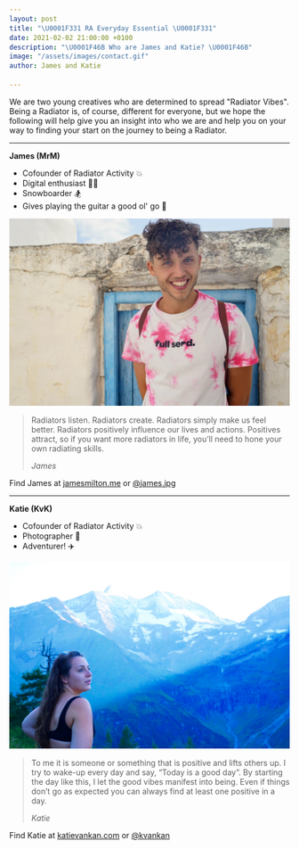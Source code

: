 ```yaml
---
layout: post
title: "\U0001F331 RA Everyday Essential \U0001F331"
date: 2021-02-02 21:00:00 +0100
description: "\U0001F46B Who are James and Katie? \U0001F46B"
image: "/assets/images/contact.gif"
author: James and Katie

---
```

We are two young creatives who are determined to spread "Radiator Vibes". Being a Radiator is, of course, different for everyone, but we hope the following will help give you an insight into who we are and help you on your way to finding your start on the journey to being a Radiator.

***

**James (MrM)**

* Cofounder of Radiator Activity 💥
* Digital enthusiast 👨‍💻
* Snowboarder 🏂
* Gives playing the guitar a good ol' go 🎸

![James - Cofounder of Radiator Activity](/assets/images/james.JPG "James - Cofounder of Radiator Activity")


> Radiators listen. Radiators create. Radiators simply make us feel better. Radiators positively influence our lives and actions. Positives attract, so if you want more radiators in life, you’ll need to hone your own radiating skills.
>
> <cite>James</cite>

Find James at [jamesmilton.me](jamesmilton.me "James Personal Website") or [@james.jpg](https://www.instagram.com/james.jpg/ "James Instagram Page")

***

**Katie (KvK)**

* Cofounder of Radiator Activity 💥
* Photographer 📸
* Adventurer! ✈️

![Katie - Cofounder of Radiator Activity](/assets/images/katie.jpg "Katie - Cofounder of Radiator Activity")


> To me it is someone or something that is positive and lifts others up. I try to wake-up every day and say, “Today is a good day”. By starting the day like this, I let the good vibes manifest into being. Even if things don’t go as expected you can always find at least one positive in a day.
>
> <cite>Katie</cite>

Find Katie at [katievankan.com](https://www.katievankan.com/ "Katie's personal website") or [@kvankan](https://www.instagram.com/kvankan/ "Katie's Instagram")